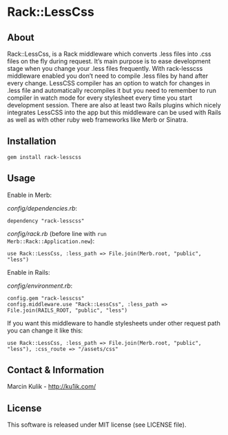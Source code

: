 Rack::LessCss
=============

About
-----

Rack::LessCss, is a Rack middleware which converts .less files into .css files on the fly during request. It’s main purpose is to ease development stage when you change your .less files frequently. With rack-lesscss middleware enabled you don’t need to compile .less files by hand after every change. LessCSS compiler has an option to watch for changes in .less file and automatically recompiles it but you need to remember to run compiler in watch mode for every stylesheet every time you start development session. There are also at least two Rails plugins which nicely integrates LessCSS into the app but this middleware can be used with Rails as well as with other ruby web frameworks like Merb or Sinatra.

Installation
-----------

<pre><code>gem install rack-lesscss</code></pre>

Usage
-----

Enable in Merb:

<em>config/dependencies.rb</em>:

<pre><code>dependency "rack-lesscss"</code></pre>

<em>config/rack.rb</em> (before line with <code>run Merb::Rack::Application.new</code>):

<pre><code>use Rack::LessCss, :less_path => File.join(Merb.root, "public", "less")</code></pre>

Enable in Rails:

<em>config/environment.rb</em>:

<pre><code>config.gem "rack-lesscss"
config.middleware.use "Rack::LessCss", :less_path => File.join(RAILS_ROOT, "public", "less")
</code></pre>

If you want this middleware to handle stylesheets under other request path you can change it like this:

<pre><code>use Rack::LessCss, :less_path => File.join(Merb.root, "public", "less"), :css_route => "/assets/css"</code></pre>

Contact & Information
---------------------

Marcin Kulik - http://ku1ik.com/


License
-------

This software is released under MIT license (see LICENSE file).
